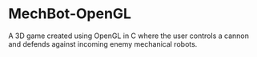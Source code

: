 # MechBot-OpenGL
A 3D game created using OpenGL in C where the user controls a cannon and defends against incoming enemy mechanical robots.
